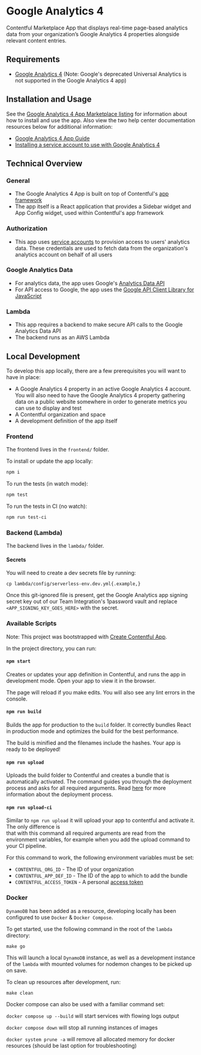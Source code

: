 # Google Analytics 4

Contentful Marketplace App that displays real-time page-based analytics data from your organization’s Google Analytics 4 properties alongside relevant content entries.

## Requirements

- [Google Analytics 4](https://developers.google.com/analytics/devguides/collection/ga4) (Note: Google's deprecated Universal Analytics is not supported in the Google Analytics 4 app)

## Installation and Usage

See the [Google Analytics 4 App Marketplace listing](https://contentful.com/marketplace/app/google-analytics-4) for information about how to install and use the app. Also view the two help center documentation resources below for additional information:

- [Google Analytics 4 App Guide](https://www.contentful.com/help/google-analytics-4-app/)
- [Installing a service account to use with Google Analytics 4](https://www.contentful.com/help/google-analytics-service-account-setup/)

## Technical Overview

### General

- The Google Analytics 4 App is built on top of Contentful's [app framework](https://www.contentful.com/developers/docs/extensibility/app-framework/)
- The app itself is a React application that provides a Sidebar widget and App Config widget, used within Contentful's app framework

### Authorization

- This app uses [service accounts](https://cloud.google.com/iam/docs/understanding-service-accounts) to provision access to users' analytics data. These credentials are used to fetch data from the organization's analytics account on behalf of all users

### Google Analytics Data

- For analytics data, the app uses Google's [Analytics Data API](https://developers.google.com/analytics/devguides/reporting/data/v1)
- For API access to Google, the app uses the [Google API Client Library for JavaScript](https://github.com/google/google-api-javascript-client)

### Lambda

- This app requires a backend to make secure API calls to the Google Analytics Data API
- The backend runs as an AWS Lambda

## Local Development

To develop this app locally, there are a few prerequisites you will want to have in place:

- A Google Analytics 4 property in an active Google Analytics 4 account. You will also need to have the Google Analytics 4 property gathering data on a public website somewhere in order to generate metrics you can use to display and test
- A Contentful organization and space
- A development definition of the app itself

### Frontend

The frontend lives in the `frontend/` folder.

To install or update the app locally:

```sh
npm i
```

To run the tests (in watch mode):

```sh
npm test
```

To run the tests in CI (no watch):

```sh
npm run test-ci
```

### Backend (Lambda)

The backend lives in the `lambda/` folder.

#### Secrets

You will need to create a dev secrets file by running:

```
cp lambda/config/serverless-env.dev.yml{.example,}
```

Once this git-ignored file is present, get the Google Analytics app signing secret key out of our Team Integration's 1password vault and replace `<APP_SIGNING_KEY_GOES_HERE>` with the secret.

### Available Scripts

Note: This project was bootstrapped with [Create Contentful App](https://github.com/contentful/create-contentful-app).

In the project directory, you can run:

#### `npm start`

Creates or updates your app definition in Contentful, and runs the app in development mode.
Open your app to view it in the browser.

The page will reload if you make edits.
You will also see any lint errors in the console.

#### `npm run build`

Builds the app for production to the `build` folder.
It correctly bundles React in production mode and optimizes the build for the best performance.

The build is minified and the filenames include the hashes.
Your app is ready to be deployed!

#### `npm run upload`

Uploads the build folder to Contentful and creates a bundle that is automatically activated.
The command guides you through the deployment process and asks for all required arguments.
Read [here](https://www.contentful.com/developers/docs/extensibility/app-framework/create-contentful-app/#deploy-with-contentful) for more information about the deployment process.

#### `npm run upload-ci`

Similar to `npm run upload` it will upload your app to contentful and activate it. The only difference is  
that with this command all required arguments are read from the environment variables, for example when you add
the upload command to your CI pipeline.

For this command to work, the following environment variables must be set:

- `CONTENTFUL_ORG_ID` - The ID of your organization
- `CONTENTFUL_APP_DEF_ID` - The ID of the app to which to add the bundle
- `CONTENTFUL_ACCESS_TOKEN` - A personal [access token](https://www.contentful.com/developers/docs/references/content-management-api/#/reference/personal-access-tokens)

### Docker

`DynamoDB` has been added as a resource, developing locally has been configured to use `Docker` & `Docker Compose`.

To get started, use the following command in the root of the `lambda` directory:

`make go`

This will launch a local `DynamoDB` instance, as well as a development instance of the `lambda` with mounted volumes for nodemon changes to be picked up on save.

To clean up resources after development, run:

`make clean`

Docker compose can also be used with a familiar command set:

`docker compose up --build` will start services with flowing logs output

`docker compose down` will stop all running instances of images

`docker system prune -a` will remove all allocated memory for docker resources (should be last option for troubleshooting)
